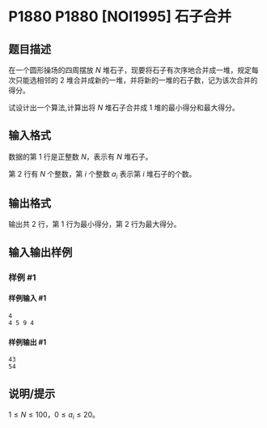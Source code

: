 # P1880 P1880 [NOI1995] 石子合并

## 题目描述

在一个圆形操场的四周摆放 $N$ 堆石子，现要将石子有次序地合并成一堆，规定每次只能选相邻的 $2$ 堆合并成新的一堆，并将新的一堆的石子数，记为该次合并的得分。

试设计出一个算法,计算出将 $N$ 堆石子合并成 $1$ 堆的最小得分和最大得分。


## 输入格式

数据的第 $1$ 行是正整数 $N$，表示有 $N$ 堆石子。

第 $2$ 行有 $N$ 个整数，第 $i$ 个整数 $a_i$ 表示第 $i$ 堆石子的个数。


## 输出格式

输出共 $2$ 行，第 $1$ 行为最小得分，第 $2$ 行为最大得分。


## 输入输出样例

### 样例 #1

#### 样例输入 #1

```
4
4 5 9 4
```

#### 样例输出 #1

```
43
54
```

## 说明/提示

$1\leq N\leq 100$，$0\leq a_i\leq 20$。
